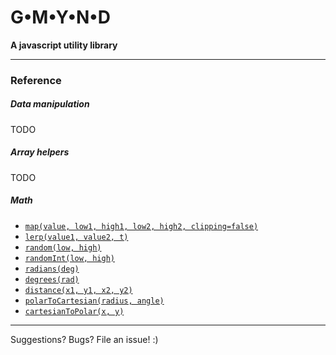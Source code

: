 # G•M•Y•N•D

**A javascript utility library**


---------------------------------
### Reference

##### Data manipulation
TODO

##### Array helpers
TODO

##### Math 
- [`map(value, low1, high1, low2, high2, clipping=false)`](docs/map.md)
- [`lerp(value1, value2, t)`](docs/lerp.md)
- [`random(low, high)`](docs/random.md)
- [`randomInt(low, high)`](docs/randomInt.md)
- [`radians(deg)`](docs/radians.md)
- [`degrees(rad)`](docs/degrees.md)
- [`distance(x1, y1, x2, y2)`](docs/distance.md)
- [`polarToCartesian(radius, angle)`](docs/polarToCartesian.md)
- [`cartesianToPolar(x, y)`](docs/cartesianToPolar.md)


---------------------------------
Suggestions? Bugs? File an issue! :)
